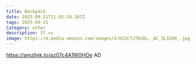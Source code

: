 ```yaml
---
title: Backpack
date: 2025-09-21T11:03:24.167Z
tags: 2025-09-21
Category: other
description: 37.xx
image: https://m.media-amazon.com/images/I/81SCfJ7DvDL._AC_SL1500_.jpg
---
```

https://amzlink.to/az07c4A1W0HOe
AD